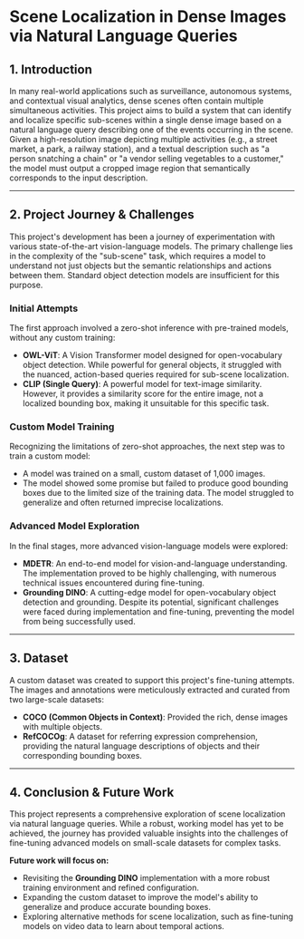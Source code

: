 # Scene Localization in Dense Images via Natural Language Queries

## 1. Introduction
In many real-world applications such as surveillance, autonomous systems, and contextual visual analytics, dense scenes often contain multiple simultaneous activities. This project aims to build a system that can identify and localize specific sub-scenes within a single dense image based on a natural language query describing one of the events occurring in the scene. Given a high-resolution image depicting multiple activities (e.g., a street market, a park, a railway station), and a textual description such as "a person snatching a chain" or "a vendor selling vegetables to a customer," the model must output a cropped image region that semantically corresponds to the input description.

***

## 2. Project Journey & Challenges

This project's development has been a journey of experimentation with various state-of-the-art vision-language models. The primary challenge lies in the complexity of the "sub-scene" task, which requires a model to understand not just objects but the semantic relationships and actions between them. Standard object detection models are insufficient for this purpose.

### **Initial Attempts**
The first approach involved a zero-shot inference with pre-trained models, without any custom training:

* **OWL-ViT**: A Vision Transformer model designed for open-vocabulary object detection. While powerful for general objects, it struggled with the nuanced, action-based queries required for sub-scene localization.
* **CLIP (Single Query)**: A powerful model for text-image similarity. However, it provides a similarity score for the entire image, not a localized bounding box, making it unsuitable for this specific task.

### **Custom Model Training**
Recognizing the limitations of zero-shot approaches, the next step was to train a custom model:

* A model was trained on a small, custom dataset of 1,000 images.
* The model showed some promise but failed to produce good bounding boxes due to the limited size of the training data. The model struggled to generalize and often returned imprecise localizations.

### **Advanced Model Exploration**
In the final stages, more advanced vision-language models were explored:

* **MDETR**: An end-to-end model for vision-and-language understanding. The implementation proved to be highly challenging, with numerous technical issues encountered during fine-tuning.
* **Grounding DINO**: A cutting-edge model for open-vocabulary object detection and grounding. Despite its potential, significant challenges were faced during implementation and fine-tuning, preventing the model from being successfully used.

***

## 3. Dataset

A custom dataset was created to support this project's fine-tuning attempts. The images and annotations were meticulously extracted and curated from two large-scale datasets:

* **COCO (Common Objects in Context)**: Provided the rich, dense images with multiple objects.
* **RefCOCOg**: A dataset for referring expression comprehension, providing the natural language descriptions of objects and their corresponding bounding boxes.

***

## 4. Conclusion & Future Work

This project represents a comprehensive exploration of scene localization via natural language queries. While a robust, working model has yet to be achieved, the journey has provided valuable insights into the challenges of fine-tuning advanced models on small-scale datasets for complex tasks.

**Future work will focus on:**
* Revisiting the **Grounding DINO** implementation with a more robust training environment and refined configuration.
* Expanding the custom dataset to improve the model's ability to generalize and produce accurate bounding boxes.
* Exploring alternative methods for scene localization, such as fine-tuning models on video data to learn about temporal actions.